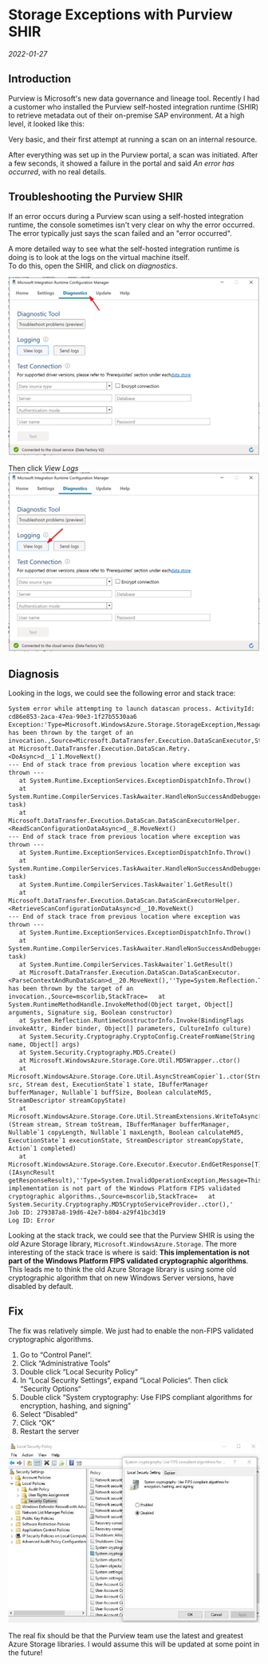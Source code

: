 # Storage Exceptions with Purview SHIR
*2022-01-27*

## Introduction

Purview is Microsoft's new data governance and lineage tool.  Recently I had a customer who installed the Purview self-hosted integration runtime (SHIR) to retrieve metadata out of their on-premise SAP environment. 
At a high level, it looked like this: 

Very basic, and their first attempt at running a scan on an internal resource. 

After everything was set up in the Purview portal, a scan was initiated.   After a few seconds, it showed a failure in the portal and said *An error has occurred*, with no real details. 


## Troubleshooting the Purview SHIR
If an error occurs during a Purview scan using a self-hosted integration runtime, the console sometimes isn't very clear on why the error occurred.  The error typically just says the scan failed and an "error occurred".  

A more detailed way to see what the self-hosted integration runtime is doing is to look at the logs on the virtual machine itself.  
To do this, open the SHIR, and click on *diagnostics*.

<img src="2022-01-31 08_26_02-GMVMPVSHIR (6) - 20.106.97.62_3389 -1.png" />

Then click *View Logs*
<img src="2022-01-31 08_26_02-GMVMPVSHIR (6) - 20.106.97.62_3389 - Remote Desktop Connection.png"/>


## Diagnosis
Looking in the logs, we could see the following error and stack trace: 
```
System error while attempting to launch datascan process. ActivityId: cd86e853-2aca-47ea-90e3-1f27b5530aa6
Exception:'Type=Microsoft.WindowsAzure.Storage.StorageException,Message=Exception has been thrown by the target of an invocation.,Source=Microsoft.DataTransfer.Execution.DataScanExecutor,StackTrace=   at Microsoft.DataTransfer.Execution.DataScan.Retry.<DoAsync>d__1`1.MoveNext()
--- End of stack trace from previous location where exception was thrown ---
   at System.Runtime.ExceptionServices.ExceptionDispatchInfo.Throw()
   at System.Runtime.CompilerServices.TaskAwaiter.HandleNonSuccessAndDebuggerNotification(Task task)
   at Microsoft.DataTransfer.Execution.DataScan.DataScanExecutorHelper.<ReadScanConfigurationDataAsync>d__8.MoveNext()
--- End of stack trace from previous location where exception was thrown ---
   at System.Runtime.ExceptionServices.ExceptionDispatchInfo.Throw()
   at System.Runtime.CompilerServices.TaskAwaiter.HandleNonSuccessAndDebuggerNotification(Task task)
   at System.Runtime.CompilerServices.TaskAwaiter`1.GetResult()
   at Microsoft.DataTransfer.Execution.DataScan.DataScanExecutorHelper.<RetrieveScanConfigurationDataAsync>d__10.MoveNext()
--- End of stack trace from previous location where exception was thrown ---
   at System.Runtime.ExceptionServices.ExceptionDispatchInfo.Throw()
   at System.Runtime.CompilerServices.TaskAwaiter.HandleNonSuccessAndDebuggerNotification(Task task)
   at System.Runtime.CompilerServices.TaskAwaiter`1.GetResult()
   at Microsoft.DataTransfer.Execution.DataScan.DataScanExecutor.<ParseContextAndRunDataScan>d__20.MoveNext(),''Type=System.Reflection.TargetInvocationException,Message=Exception has been thrown by the target of an invocation.,Source=mscorlib,StackTrace=   at System.RuntimeMethodHandle.InvokeMethod(Object target, Object[] arguments, Signature sig, Boolean constructor)
   at System.Reflection.RuntimeConstructorInfo.Invoke(BindingFlags invokeAttr, Binder binder, Object[] parameters, CultureInfo culture)
   at System.Security.Cryptography.CryptoConfig.CreateFromName(String name, Object[] args)
   at System.Security.Cryptography.MD5.Create()
   at Microsoft.WindowsAzure.Storage.Core.Util.MD5Wrapper..ctor()
   at Microsoft.WindowsAzure.Storage.Core.Util.AsyncStreamCopier`1..ctor(Stream src, Stream dest, ExecutionState`1 state, IBufferManager bufferManager, Nullable`1 buffSize, Boolean calculateMd5, StreamDescriptor streamCopyState)
   at Microsoft.WindowsAzure.Storage.Core.Util.StreamExtensions.WriteToAsync[T](Stream stream, Stream toStream, IBufferManager bufferManager, Nullable`1 copyLength, Nullable`1 maxLength, Boolean calculateMd5, ExecutionState`1 executionState, StreamDescriptor streamCopyState, Action`1 completed)
   at Microsoft.WindowsAzure.Storage.Core.Executor.Executor.EndGetResponse[T](IAsyncResult getResponseResult),''Type=System.InvalidOperationException,Message=This implementation is not part of the Windows Platform FIPS validated cryptographic algorithms.,Source=mscorlib,StackTrace=   at System.Security.Cryptography.MD5CryptoServiceProvider..ctor(),'
Job ID: 279387a8-19d6-42e7-b804-a29f41bc3d19
Log ID: Error
```

Looking at the stack track, we could see that the Purview SHIR is using the *old* Azure Storage library, ```Microsoft.WindowsAzure.Storage```.   The more interesting of the stack trace is where is said: **This implementation is not part of the Windows Platform FIPS validated cryptographic algorithms**.  This leads me to think the old Azure Storage library is using some old cryptographic algorithm that on new Windows Server versions, have disabled by default.  

## Fix

The fix was relatively simple.  We just had to enable the non-FIPS validated cryptographic algorithms. 

1. Go to “Control Panel“.
2. Click “Administrative Tools“
3. Double click “Local Security Policy“
4. In “Local Security Settings“, expand “Local Policies“. Then click “Security Options“
5. Double click “System cryptography: Use FIPS compliant algorithms for encryption, hashing, and signing” 
6. Select “Disabled“
7. Click “OK“
8. Restart the server

<img src="fips_localpolicy.jpg"/>

The real fix should be that the Purview team use the latest and greatest Azure Storage libraries.  I would assume this will be updated at some point in the future!  
